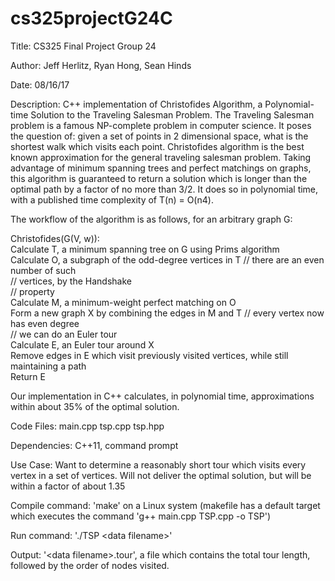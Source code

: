 # cs325projectG24C

Title: CS325 Final Project Group 24  
  
Author: Jeff Herlitz, Ryan Hong, Sean Hinds  
  
Date: 08/16/17  
  
    
Description: C++ implementation of Christofides Algorithm, a Polynomial-time Solution to the Traveling Salesman Problem. The Traveling Salesman problem is a famous NP-complete problem in computer science. It poses the question of: given a set of points in 2 dimensional space, what is the shortest walk which visits each point. Christofides algorithm is the best known approximation for the general traveling salesman problem. Taking advantage of minimum spanning trees and perfect matchings on graphs, this algorithm is guaranteed to return a solution which is longer than the optimal path by a factor of no more than 3/2. It does so in polynomial time, with a published time complexity of T(n) = O(n4).   

The workflow of the algorithm is as follows, for an arbitrary graph G:  

Christofides(G(V, w)):  
Calculate T, a minimum spanning tree on G using Prims algorithm  
Calculate O, a subgraph of the odd-degree vertices in T 		// there are an even number of such  
// vertices, by the Handshake  
// property    
	Calculate M, a minimum-weight perfect matching on O  
	Form a new graph X by combining the edges in M and T		// every vertex now has even degree  
									// we can do an Euler tour  
	Calculate E, an Euler tour around X  
	Remove edges in E which visit previously visited vertices, while still maintaining a path  
	Return E  
  
Our implementation in C++ calculates, in polynomial time, approximations within about 35% of the optimal solution.
  
Code Files: main.cpp tsp.cpp tsp.hpp
  
Dependencies: C++11, command prompt
  
Use Case: Want to determine a reasonably short tour which visits every vertex in a set of vertices. Will not deliver the optimal solution, but will be within a factor of about 1.35
  
Compile command: 'make' on a Linux system (makefile has a default target which executes the command 'g++ main.cpp TSP.cpp -o TSP')  
  
Run command: './TSP \<data filename>'  
  
Output: '\<data filename>.tour', a file which contains the total tour length, followed by the order of nodes visited.  
